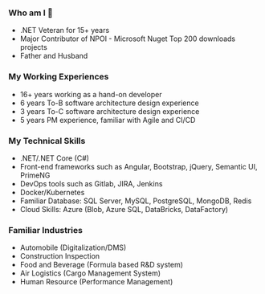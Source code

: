 ### Who am I 👋
- .NET Veteran for 15+ years
- Major Contributor of NPOI - Microsoft Nuget Top 200 downloads projects
- Father and Husband

### My Working Experiences
- 16+ years working as a hand-on developer
- 6 years To-B software architecture design experience
- 3 years To-C software architecture design experience
- 5 years PM experience, familiar with Agile and CI/CD

### My Technical Skills
- .NET/.NET Core (C#)
- Front-end frameworks such as Angular, Bootstrap, jQuery, Semantic UI, PrimeNG
- DevOps tools such as Gitlab, JIRA, Jenkins
- Docker/Kubernetes
- Familiar Database: SQL Server, MySQL, PostgreSQL, MongoDB, Redis
- Cloud Skills: Azure (Blob, Azure SQL, DataBricks, DataFactory)

### Familiar Industries
- Automobile (Digitalization/DMS)
- Construction Inspection
- Food and Beverage (Formula based R&D system)
- Air Logistics (Cargo Management System)
- Human Resource (Performance Management)

